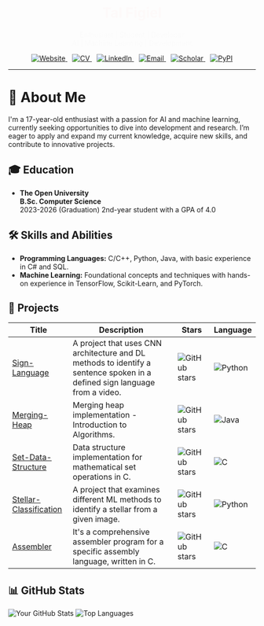 <h1 style="text-align: center;">
  <span style="color: #ff5733; animation: fadeIn 2s;">Tal Figiel</span>
</h1>
<p style="text-align: center;">
  <span style="animation: fadeIn 3s;">Enthusiast | Student | Developer</span>
  <br>
  <span style="animation: fadeIn 4s;">AI | Machine Learning | Development</span>
</p>

<div style="text-align: center;">
  <a href="https://yourwebsite.com" style="margin-right: 10px;">
    <img src="https://img.shields.io/badge/Website-gkos.dev-orange?style=flat&logo=firefox" alt="Website">
  </a>
  <a href="link-to-your-CV.pdf" style="margin-right: 10px;">
    <img src="https://img.shields.io/badge/CV-PDF-red?style=flat&logo=adobeacrobatreader" alt="CV">
  </a>
  <a href="https://www.linkedin.com/in/talfig" style="margin-right: 10px;">
    <img src="https://img.shields.io/badge/LinkedIn-0077B5?style=flat&logo=linkedin" alt="LinkedIn">
  </a>
  <a href="mailto:talfig8@gmail.com" style="margin-right: 10px;">
    <img src="https://img.shields.io/badge/Email-red?style=flat&logo=gmail" alt="Email">
  </a>
  <a href="link-to-your-scholar-profile" style="margin-right: 10px;">
    <img src="https://img.shields.io/badge/Scholar-4285F4?style=flat&logo=googlescholar" alt="Scholar">
  </a>
  <a href="https://pypi.org/user/yourprofile">
    <img src="https://img.shields.io/badge/PyPi-3776AB?style=flat&logo=pypi" alt="PyPI">
  </a>
</div>

<style>
  @keyframes fadeIn {
    0% { opacity: 0; }
    100% { opacity: 1; }
  }
</style>
---

# 👋 About Me
I'm a 17-year-old enthusiast with a passion for AI and machine learning, currently seeking opportunities to dive into development and research. I’m eager to apply and expand my current knowledge, acquire new skills, and contribute to innovative projects.

## 🎓 Education
- **The Open University**  
  **B.Sc. Computer Science**  
  2023-2026 (Graduation)
  2nd-year student with a GPA of 4.0

## 🛠️ Skills and Abilities
- **Programming Languages:** C/C++, Python, Java, with basic experience in C# and SQL.
- **Machine Learning:** Foundational concepts and techniques with hands-on experience in TensorFlow, Scikit-Learn, and PyTorch.

## 🚀 Projects
| Title | Description | Stars | Language |
|-------|-------------|-------|----------|
| [Sign-Language](https://github.com/talfig/Sign-Language) | A project that uses CNN architecture and DL methods to identify a sentence spoken in a defined sign language from a video. | ![GitHub stars](https://img.shields.io/github/stars/talfig/Sign-Language?style=social) | ![Python](https://img.shields.io/badge/-Python-blue) |
| [Merging-Heap](https://github.com/talfig/Merging-Heap) | Merging heap implementation - Introduction to Algorithms. | ![GitHub stars](https://img.shields.io/github/stars/talfig/Merging-Heap?style=social) | ![Java](https://img.shields.io/badge/-Java-brown) |
| [Set-Data-Structure](https://github.com/talfig/Set-Data-Structure) | Data structure implementation for mathematical set operations in C. | ![GitHub stars](https://img.shields.io/github/stars/talfig/Set-Data-Structure?style=social) | ![C](https://img.shields.io/badge/-C-gray) |
| [Stellar-Classification](https://github.com/talfig/Stellar-Classification) | A project that examines different ML methods to identify a stellar from a given image. | ![GitHub stars](https://img.shields.io/github/stars/talfig/Stellar-Classification?style=social) | ![Python](https://img.shields.io/badge/-Python-blue) |
| [Assembler](https://github.com/talfig/Assembler) | It's a comprehensive assembler program for a specific assembly language, written in C. | ![GitHub stars](https://img.shields.io/github/stars/talfig/Assembler?style=social) | ![C](https://img.shields.io/badge/-C-gray) |

## 📊 GitHub Stats
![Your GitHub Stats](https://github-readme-stats.vercel.app/api?username=talfig&show_icons=true&theme=radical)
![Top Languages](https://github-readme-stats.vercel.app/api/top-langs/?username=talfig&layout=compact&theme=radical)
